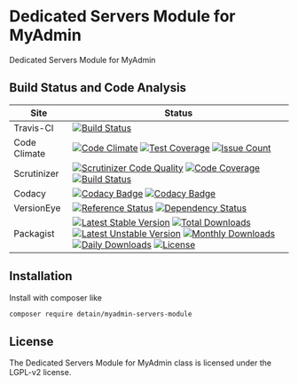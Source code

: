 # Dedicated Servers Module for MyAdmin

Dedicated Servers Module for MyAdmin

## Build Status and Code Analysis

Site          | Status
--------------|---------------------------
Travis-CI     | [![Build Status](https://travis-ci.org/detain/myadmin-servers-module.svg?branch=master)](https://travis-ci.org/detain/myadmin-servers-module)
Code Climate  | [![Code Climate](https://codeclimate.com/github/detain/myadmin-servers-module/badges/gpa.svg)](https://codeclimate.com/github/detain/myadmin-servers-module) [![Test Coverage](https://codeclimate.com/github/detain/myadmin-servers-module/badges/coverage.svg)](https://codeclimate.com/github/detain/myadmin-servers-module/coverage) [![Issue Count](https://codeclimate.com/github/detain/myadmin-servers-module/badges/issue_count.svg)](https://codeclimate.com/github/detain/myadmin-servers-module)
Scrutinizer   | [![Scrutinizer Code Quality](https://scrutinizer-ci.com/g/detain/myadmin-servers-module/badges/quality-score.png?b=master)](https://scrutinizer-ci.com/g/detain/myadmin-servers-module/?branch=master) [![Code Coverage](https://scrutinizer-ci.com/g/detain/myadmin-servers-module/badges/coverage.png?b=master)](https://scrutinizer-ci.com/g/detain/myadmin-servers-module/?branch=master) [![Build Status](https://scrutinizer-ci.com/g/detain/myadmin-servers-module/badges/build.png?b=master)](https://scrutinizer-ci.com/g/detain/myadmin-servers-module/build-status/master)
Codacy        | [![Codacy Badge](https://api.codacy.com/project/badge/Grade/226251fc068f4fd5b4b4ef9a40011d06)](https://www.codacy.com/app/detain/myadmin-servers-module) [![Codacy Badge](https://api.codacy.com/project/badge/Coverage/25fa74eb74c947bf969602fcfe87e349)](https://www.codacy.com/app/detain/myadmin-servers-module?utm_source=github.com&utm_medium=referral&utm_content=detain/myadmin-servers-module&utm_campaign=Badge_Coverage)
VersionEye    | [![Reference Status](https://www.versioneye.com/php/detain:myadmin-servers-module/reference_badge.svg?style=flat)](https://www.versioneye.com/php/detain:myadmin-servers-module/references) [![Dependency Status](https://www.versioneye.com/user/projects/592f7318bafc5500414dfd2a/badge.svg?style=flat-square)](https://www.versioneye.com/user/projects/592f7318bafc5500414dfd2a)
Packagist     | [![Latest Stable Version](https://poser.pugx.org/detain/myadmin-servers-module/version)](https://packagist.org/packages/detain/myadmin-servers-module) [![Total Downloads](https://poser.pugx.org/detain/myadmin-servers-module/downloads)](https://packagist.org/packages/detain/myadmin-servers-module) [![Latest Unstable Version](https://poser.pugx.org/detain/myadmin-servers-module/v/unstable)](//packagist.org/packages/detain/myadmin-servers-module) [![Monthly Downloads](https://poser.pugx.org/detain/myadmin-servers-module/d/monthly)](https://packagist.org/packages/detain/myadmin-servers-module) [![Daily Downloads](https://poser.pugx.org/detain/myadmin-servers-module/d/daily)](https://packagist.org/packages/detain/myadmin-servers-module) [![License](https://poser.pugx.org/detain/myadmin-servers-module/license)](https://packagist.org/packages/detain/myadmin-servers-module)


## Installation

Install with composer like

```sh
composer require detain/myadmin-servers-module
```

## License

The Dedicated Servers Module for MyAdmin class is licensed under the LGPL-v2 license.

